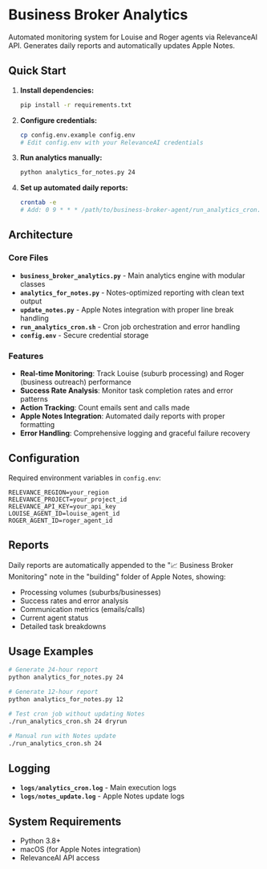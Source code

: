 # Business Broker Analytics

Automated monitoring system for Louise and Roger agents via RelevanceAI API. Generates daily reports and automatically updates Apple Notes.

## Quick Start

1. **Install dependencies:**
   ```bash
   pip install -r requirements.txt
   ```

2. **Configure credentials:**
   ```bash
   cp config.env.example config.env
   # Edit config.env with your RelevanceAI credentials
   ```

3. **Run analytics manually:**
   ```bash
   python analytics_for_notes.py 24
   ```

4. **Set up automated daily reports:**
   ```bash
   crontab -e
   # Add: 0 9 * * * /path/to/business-broker-agent/run_analytics_cron.sh
   ```

## Architecture

### Core Files

- **`business_broker_analytics.py`** - Main analytics engine with modular classes
- **`analytics_for_notes.py`** - Notes-optimized reporting with clean text output
- **`update_notes.py`** - Apple Notes integration with proper line break handling
- **`run_analytics_cron.sh`** - Cron job orchestration and error handling
- **`config.env`** - Secure credential storage

### Features

- **Real-time Monitoring**: Track Louise (suburb processing) and Roger (business outreach) performance
- **Success Rate Analysis**: Monitor task completion rates and error patterns
- **Action Tracking**: Count emails sent and calls made
- **Apple Notes Integration**: Automated daily reports with proper formatting
- **Error Handling**: Comprehensive logging and graceful failure recovery

## Configuration

Required environment variables in `config.env`:

```env
RELEVANCE_REGION=your_region
RELEVANCE_PROJECT=your_project_id
RELEVANCE_API_KEY=your_api_key
LOUISE_AGENT_ID=louise_agent_id
ROGER_AGENT_ID=roger_agent_id
```

## Reports

Daily reports are automatically appended to the "📈 Business Broker Monitoring" note in the "building" folder of Apple Notes, showing:

- Processing volumes (suburbs/businesses)
- Success rates and error analysis
- Communication metrics (emails/calls)
- Current agent status
- Detailed task breakdowns

## Usage Examples

```bash
# Generate 24-hour report
python analytics_for_notes.py 24

# Generate 12-hour report  
python analytics_for_notes.py 12

# Test cron job without updating Notes
./run_analytics_cron.sh 24 dryrun

# Manual run with Notes update
./run_analytics_cron.sh 24
```

## Logging

- **`logs/analytics_cron.log`** - Main execution logs
- **`logs/notes_update.log`** - Apple Notes update logs

## System Requirements

- Python 3.8+
- macOS (for Apple Notes integration)
- RelevanceAI API access 